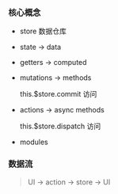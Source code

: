 ### 核心概念

- store 数据仓库
- state -> data
- getters -> computed
- mutations -> methods

  this.$store.commit 访问

- actions -> async methods

  this.$store.dispatch 访问

- modules

### 数据流

> UI -> action -> store -> UI
